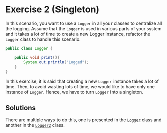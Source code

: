 # Exercise 2 (Singleton)
In this scenario, you want to use a `Logger` in all your classes to centralize all the logging. Assume that the `Logger` is used in various parts of your system and it takes a lot of time to create a new Logger instance, refactor the `Logger` class to handle this scenario.

```java
public class Logger {

    public void print(){
        System.out.println("Logged");
    }
}
``` 

In this exercise, it is said that creating a new `Logger` instance takes a lot of time. Then, to avoid wasting lots of time, we would like to have only one instance of `Logger`. Hence, we have to turn `Logger` into a singleton. 

## Solutions
There are multiple ways to do this, one is presented in the [`Logger`](src/main/java/Logger.java) class and another in the [`Logger2`](src/main/java/Logger2.java) class.